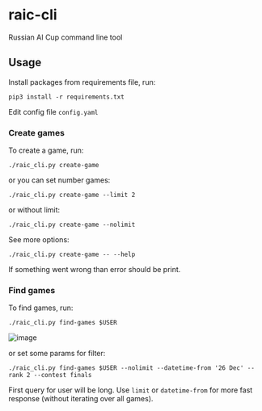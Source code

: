 # raic-cli
Russian AI Cup command line tool

## Usage
Install packages from requirements file, run:

```
pip3 install -r requirements.txt
```

Edit config file `config.yaml`

### Create games

To create a game, run:
```
./raic_cli.py create-game
```

or you can set number games:
```
./raic_cli.py create-game --limit 2
```

or without limit:
```
./raic_cli.py create-game --nolimit
```

See more options:
```
./raic_cli.py create-game -- --help
```

If something went wrong than error should be print.

### Find games

To find games, run:
```
./raic_cli.py find-games $USER
```
![image](https://user-images.githubusercontent.com/1968460/103151320-2369da80-478e-11eb-9b2c-761e4b34793c.png)



or set some params for filter:
```
./raic_cli.py find-games $USER --nolimit --datetime-from '26 Dec' --rank 2 --contest finals
```

First query for user will be long. Use `limit` or `datetime-from` for more fast response (without iterating over all games).
